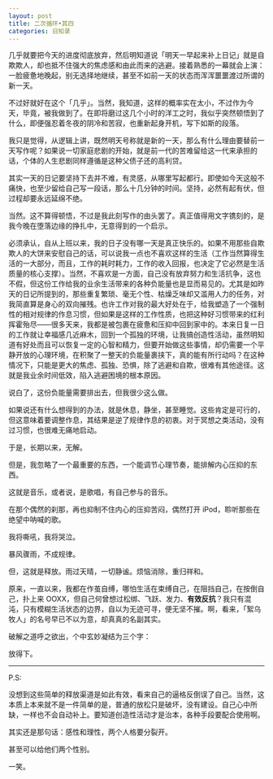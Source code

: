 ```yaml
---
layout: post
title: 二次循环•其四
categories: 日知录
---
```


几乎就要把今天的进度彻底放弃，然后明知道说「明天一早起来补上日记」就是自欺欺人，却也抵不住强大的焦虑感和由此而来的逃避。接着熟悉的一幕就会上演：一脸疲惫地晚起，别无选择地继续，甚至不如前一天的状态而浑浑噩噩渡过所谓的新一天。

不过好就好在这个「几乎」。当然，我知道，这样的概率实在太小，不过作为今天，毕竟，被我做到了。在即将磨过这几个小时的洋工之时，我似乎突然顿悟到了什么，即便强忍着冬夜的阴冷和苦寂，也重新起身开机，写下如斯的段落。

我只是觉得，从逻辑上讲，既然明天号称就是新的一天，那么有什么理由要替前一天写作呢？如果说一切家庭悲剧的开始，就是前一代的苦难留给这一代来承担的话，个体的人生悲剧同样遵循是这种父债子还的高利贷。

其实一天的日记要坚持下去并不难，有灵感，从哪里写起都行。即使如今天这般不痛快，也至少留给自己写一段话，那么十几分钟的时间。坚持，必然有起有伏，但过程却要永远延绵不绝。

当然。这不算得顿悟，不过是我此刻写作的由头罢了。真正值得用文字镌刻的，是我今晚在堕落边缘的挣扎中，无意得到的一个启示。

必须承认，自从上班以来，我的日子没有哪一天是真正快乐的。如果不用那些自欺欺人的大饼来安慰自己的话，可以说我一点也不喜欢这样的生活（工作当然算得生活的一大部分，而且，工作的耗时耗力，工作的收入回报，也决定了它必然是生活质量的核心支撑）。当然，不喜欢是一方面，自己没有放弃努力和生活抗争，这也不假，但这份工作给我的业余生活带来的各种负能量也是显而易见的。尤其是如昨天的日记所提到的，那些重复繁琐、毫无个性、枯燥乏味却又滥用人力的任务，对我简直算是身心的双向摧残。也许工作对我的最大好处在于，给我塑造了一个强制性的相对规律的作息习惯，但如果是这样的工作性质，也把这种好习惯带来的红利挥霍殆尽——很多天来，我都是被包裹在疲惫和压抑中回到家中的。本来日复一日的工作就让幸福感几近麻木，回到一个孤独的环境，让我搞创造性活动，虽然明知道有好处而且可以恢复一定的心智和精力，但要开始做这些事情，却仍需要一个平静开放的心理环境，在积聚了一整天的负能量裹挟下，真的能有所行动吗？在这种情况下，只能是更大的焦虑、孤独、恐惧，除了逃避和自欺，很难有其他途径。这就是我业余时间低效，陷入逃避困境的根本原因。

说白了，这份负能量需要排出去，但我很少这么做。

如果说还有什么想得到的办法，就是休息，静坐，甚至睡觉。这些肯定是可行的，但这意味着要调整作息，其结果是逆了规律作息的初衷。对于冥想之类活动，没有过习惯，也很难无痛地启动。

于是，长期以来，无解。

但是，我忽略了一个最重要的东西，一个能调节心理节奏，能排解内心压抑的东西。

这就是音乐，或者说，是歌唱，有自己参与的音乐。

在那个偶然的刹那，再也抑制不住内心的压抑苦闷，偶然打开 iPod，聆听那些在绝望中呐喊的歌。

我将嘶吼，我将哭泣。

暴风骤雨，不成规律。

但，这就是释放。雨过天晴，一切静谧。烦恼消除，重归祥和。

原来，一直以来，我都在作茧自缚，哪怕生活在束缚自己，在阻挡自己，在按倒自己，扑上来 OOXX，但自己何曾想过松绑、飞跃、发力、**有效反抗**？我只有混沌，只有模糊生活状态的边界，自以为无迹可寻，便无坚不摧。啊，看来，「絮乌牧人」的名号早已不以为意，却真真的名副其实。

破解之道呼之欲出，个中玄妙凝结为三个字：

放得下。

-------

P.S:

没想到这些简单的释放渠道是如此有效，看来自己的逼格反倒误了自己。当然，这本质上本来就不是一件简单的是，普通的放松只是破坏，没有建设。自己心中所缺，一样也不会自动补上。要知道创造性活动才是治本，各种手段要配合使用啊。

其实还是那句话：感性和理性，两个人格要分裂开。

甚至可以给他们两个性别。

一笑。